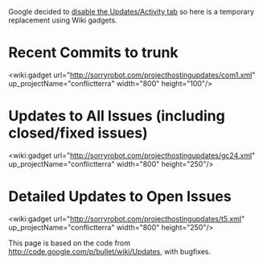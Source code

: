 Google decided to [disable the Updates/Activity tab](http://code.google.com/p/support/issues/detail?id=24324) so here is a temporary replacement using Wiki gadgets.

# Recent Commits to trunk #

<wiki:gadget url="http://sorryrobot.com/projecthostingupdates/com1.xml" up\_projectName="conflictterra" width="800"  height="100"/>

# Updates to All Issues (including closed/fixed issues) #

<wiki:gadget url="http://sorryrobot.com/projecthostingupdates/gc24.xml" up\_projectName="conflictterra" width="800"  height="250"/>

# Detailed Updates to Open Issues #

<wiki:gadget url="http://sorryrobot.com/projecthostingupdates/t5.xml" up\_projectName="conflictterra" width="800"  height="250"/>

This page is based on the code from http://code.google.com/p/bullet/wiki/Updates, with bugfixes.